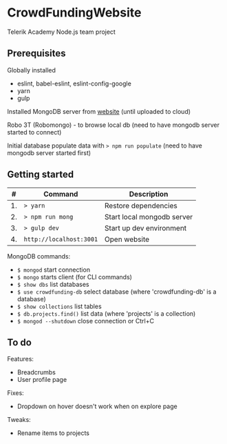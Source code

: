 # CrowdFundingWebsite
Telerik Academy Node.js team project

## Prerequisites

Globally installed 
- eslint, babel-eslint, eslint-config-google
- yarn
- gulp

Installed MongoDB server from [website](https://www.mongodb.com/) (until uploaded to cloud)

Robo 3T (Robomongo) - to browse local db (need to have mongodb server started to connect)

Initial database populate data with `> npm run populate` (need to have mongodb server started first)


## Getting started
| #   | Command                 | Description                |
| --- | ----------------------- | -------------------------- |
| 1.  | `> yarn`                | Restore dependencies       |
| 2.  | `> npm run mong`        | Start local mongodb server |
| 3.  | `> gulp dev`            | Start up dev environment   |
| 4.  | `http://localhost:3001` | Open website               |

MongoDB commands:
- `$ mongod` start connection
- `$ mongo` starts client (for CLI commands)
- `$ show dbs` list databases
- `$ use crowdfunding-db` select database (where 'crowdfunding-db' is a database)
- `$ show collections` list tables
- `$ db.projects.find()` list data (where 'projects' is a collection)
- `$ mongod --shutdown` close connection or Ctrl+C

## To do
Features:
- Breadcrumbs
- User profile page

Fixes:
- Dropdown on hover doesn't work when on explore page

Tweaks:
- Rename items to projects
